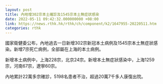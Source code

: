 ```yaml
---
layout: post
title: 內地增302宗本土確診及1545宗本土無症狀感染
date: 2022-05-11 09:42:32.000000000 +08:00
link: https://news.rthk.hk/rthk/ch/component/k2/1647955-20220511.htm
categories: rthk
---
```


國家衛健委公布，內地過去一日新增302宗新冠本土病例及1545宗本土無症狀感染。新增7宗死亡病例，全部屬在上海的本土病例。

新增本土病例中，上海228宗，北京24宗。新增本土無症狀感染中，上海1259宗，河南67宗，遼寧60宗。

內地累計22萬多宗確診，5198名患者不治，超過20萬7千多人康復出院。
